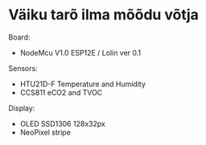 # Väiku tarõ ilma mõõdu võtja

Board:
- NodeMcu V1.0 ESP12E / Lolin ver 0.1

Sensors:
- HTU21D-F Temperature and Humidity
- CCS811 eCO2 and TVOC

Display:
- OLED SSD1306 128x32px
- NeoPixel stripe